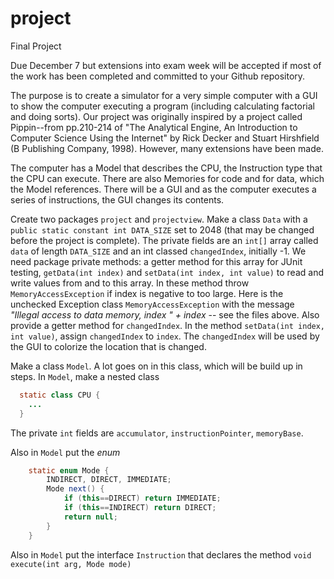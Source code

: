 # project
Final Project

Due December 7 but extensions into exam week will be accepted if most of the work has been completed and committed to your Github repository.

The purpose is to create a simulator for a very simple computer with a GUI to show the computer executing a program (including calculating factorial and doing sorts). Our project was originally inspired by a project called Pippin--from pp.210-214 of "The Analytical Engine, An Introduction to Computer Science Using the Internet" by Rick Decker and Stuart Hirshfield (B Publishing Company, 1998). However, many extensions have been made.

The computer has a Model that describes the CPU, the Instruction type that the CPU can execute. There are also Memories for code and for data, which the Model references. There will be a GUI and as the computer executes a series of instructions, the GUI changes its contents.

Create two packages `project` and `projectview`. Make a class `Data` with a `public static constant int DATA_SIZE` set to 2048 (that may be changed before the project is complete). The private fields are an `int[]` array called `data` of length `DATA_SIZE` and an int classed `changedIndex`, initially -1. We need package private methods: a getter method for this array for JUnit testing, `getData(int index)` and `setData(int index, int value)` to read and write values from and to this array. In these method throw `MemoryAccessException` if index is negative to too large. Here is the unchecked Exception class `MemoryAccessException` with the message _"Illegal access to data memory, index " + index_ -- see the files above. Also provide a getter method for `changedIndex`. In the method `setData(int index, int value)`, assign `changedIndex` to `index`. The `changedIndex` will be used by the GUI to colorize the location that is changed.

Make a class `Model`. A lot goes on in this class, which will be build up in steps. In `Model`, make a nested class

```java
  static class CPU {
    ...
  }
```
The private `int` fields are `accumulator`, `instructionPointer`, `memoryBase`.

Also in `Model` put the _enum_ 

```java
	static enum Mode {
		INDIRECT, DIRECT, IMMEDIATE;
		Mode next() {
			if (this==DIRECT) return IMMEDIATE;
			if (this==INDIRECT) return DIRECT;
			return null;
		}
	}
```

Also in `Model` put the interface `Instruction` that declares the method `void execute(int arg, Mode mode)`

